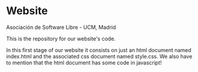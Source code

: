 ﻿# Website
Asociación de Software Libre - UCM, Madrid

This is the repository for our website's code.

In this first stage of our website it consists on just an html document named index.html and the associated css document named style.css. We also have to mention that the html document has some code in javascript!
